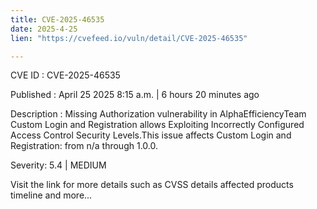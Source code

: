 ```yaml
---
title: CVE-2025-46535
date: 2025-4-25
lien: "https://cvefeed.io/vuln/detail/CVE-2025-46535"

---
```


CVE ID : CVE-2025-46535

Published :  April 25
2025
8:15 a.m. | 6 hours
20 minutes ago

Description : Missing Authorization vulnerability in AlphaEfficiencyTeam Custom Login and Registration allows Exploiting Incorrectly Configured Access Control Security Levels.This issue affects Custom Login and Registration: from n/a through 1.0.0.

Severity: 5.4 | MEDIUM

Visit the link for more details
such as CVSS details
affected products
timeline
and more...

